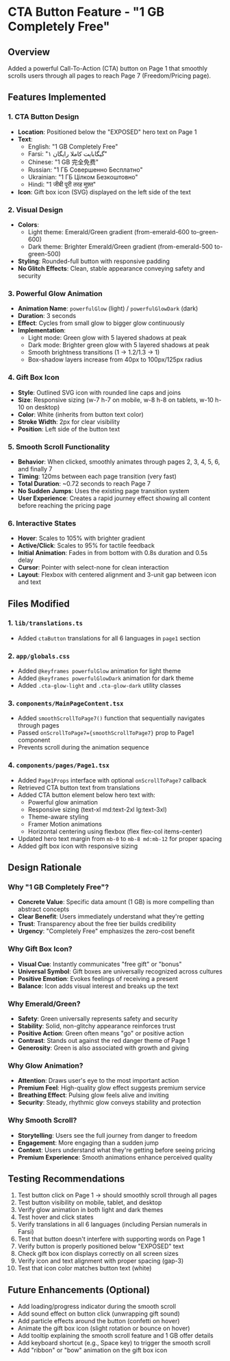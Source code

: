 # CTA Button Feature - "1 GB Completely Free"

## Overview
Added a powerful Call-To-Action (CTA) button on Page 1 that smoothly scrolls users through all pages to reach Page 7 (Freedom/Pricing page).

## Features Implemented

### 1. CTA Button Design
- **Location**: Positioned below the "EXPOSED" hero text on Page 1
- **Text**: 
  - English: "1 GB Completely Free"
  - Farsi: "۱ گیگابایت کاملا رایگان"
  - Chinese: "1 GB 完全免费"
  - Russian: "1 ГБ Совершенно Бесплатно"
  - Ukrainian: "1 ГБ Цілком Безкоштовно"
  - Hindi: "1 जीबी पूरी तरह मुफ़्त"
- **Icon**: Gift box icon (SVG) displayed on the left side of the text

### 2. Visual Design
- **Colors**: 
  - Light theme: Emerald/Green gradient (from-emerald-600 to-green-600)
  - Dark theme: Brighter Emerald/Green gradient (from-emerald-500 to-green-500)
- **Styling**: Rounded-full button with responsive padding
- **No Glitch Effects**: Clean, stable appearance conveying safety and security

### 3. Powerful Glow Animation
- **Animation Name**: `powerfulGlow` (light) / `powerfulGlowDark` (dark)
- **Duration**: 3 seconds
- **Effect**: Cycles from small glow to bigger glow continuously
- **Implementation**:
  - Light mode: Green glow with 5 layered shadows at peak
  - Dark mode: Brighter green glow with 5 layered shadows at peak
  - Smooth brightness transitions (1 → 1.2/1.3 → 1)
  - Box-shadow layers increase from 40px to 100px/125px radius

### 4. Gift Box Icon
- **Style**: Outlined SVG icon with rounded line caps and joins
- **Size**: Responsive sizing (w-7 h-7 on mobile, w-8 h-8 on tablets, w-10 h-10 on desktop)
- **Color**: White (inherits from button text color)
- **Stroke Width**: 2px for clear visibility
- **Position**: Left side of the button text

### 5. Smooth Scroll Functionality
- **Behavior**: When clicked, smoothly animates through pages 2, 3, 4, 5, 6, and finally 7
- **Timing**: 120ms between each page transition (very fast)
- **Total Duration**: ~0.72 seconds to reach Page 7
- **No Sudden Jumps**: Uses the existing page transition system
- **User Experience**: Creates a rapid journey effect showing all content before reaching the pricing page

### 6. Interactive States
- **Hover**: Scales to 105% with brighter gradient
- **Active/Click**: Scales to 95% for tactile feedback
- **Initial Animation**: Fades in from bottom with 0.8s duration and 0.5s delay
- **Cursor**: Pointer with select-none for clean interaction
- **Layout**: Flexbox with centered alignment and 3-unit gap between icon and text

## Files Modified

### 1. `lib/translations.ts`
- Added `ctaButton` translations for all 6 languages in `page1` section

### 2. `app/globals.css`
- Added `@keyframes powerfulGlow` animation for light theme
- Added `@keyframes powerfulGlowDark` animation for dark theme
- Added `.cta-glow-light` and `.cta-glow-dark` utility classes

### 3. `components/MainPageContent.tsx`
- Added `smoothScrollToPage7()` function that sequentially navigates through pages
- Passed `onScrollToPage7={smoothScrollToPage7}` prop to Page1 component
- Prevents scroll during the animation sequence

### 4. `components/pages/Page1.tsx`
- Added `Page1Props` interface with optional `onScrollToPage7` callback
- Retrieved CTA button text from translations
- Added CTA button element below hero text with:
  - Powerful glow animation
  - Responsive sizing (text-xl md:text-2xl lg:text-3xl)
  - Theme-aware styling
  - Framer Motion animations
  - Horizontal centering using flexbox (flex flex-col items-center)
- Updated hero text margin from `mb-0` to `mb-8 md:mb-12` for proper spacing
- Added gift box icon with responsive sizing

## Design Rationale

### Why "1 GB Completely Free"?
- **Concrete Value**: Specific data amount (1 GB) is more compelling than abstract concepts
- **Clear Benefit**: Users immediately understand what they're getting
- **Trust**: Transparency about the free tier builds credibility
- **Urgency**: "Completely Free" emphasizes the zero-cost benefit

### Why Gift Box Icon?
- **Visual Cue**: Instantly communicates "free gift" or "bonus"
- **Universal Symbol**: Gift boxes are universally recognized across cultures
- **Positive Emotion**: Evokes feelings of receiving a present
- **Balance**: Icon adds visual interest and breaks up the text

### Why Emerald/Green?
- **Safety**: Green universally represents safety and security
- **Stability**: Solid, non-glitchy appearance reinforces trust
- **Positive Action**: Green often means "go" or positive action
- **Contrast**: Stands out against the red danger theme of Page 1
- **Generosity**: Green is also associated with growth and giving

### Why Glow Animation?
- **Attention**: Draws user's eye to the most important action
- **Premium Feel**: High-quality glow effect suggests premium service
- **Breathing Effect**: Pulsing glow feels alive and inviting
- **Security**: Steady, rhythmic glow conveys stability and protection

### Why Smooth Scroll?
- **Storytelling**: Users see the full journey from danger to freedom
- **Engagement**: More engaging than a sudden jump
- **Context**: Users understand what they're getting before seeing pricing
- **Premium Experience**: Smooth animations enhance perceived quality

## Testing Recommendations

1. Test button click on Page 1 → should smoothly scroll through all pages
2. Test button visibility on mobile, tablet, and desktop
3. Verify glow animation in both light and dark themes
4. Test hover and click states
5. Verify translations in all 6 languages (including Persian numerals in Farsi)
6. Test that button doesn't interfere with supporting words on Page 1
7. Verify button is properly positioned below "EXPOSED" text
8. Check gift box icon displays correctly on all screen sizes
9. Verify icon and text alignment with proper spacing (gap-3)
10. Test that icon color matches button text (white)

## Future Enhancements (Optional)

- Add loading/progress indicator during the smooth scroll
- Add sound effect on button click (unwrapping gift sound)
- Add particle effects around the button (confetti on hover)
- Animate the gift box icon (slight rotation or bounce on hover)
- Add tooltip explaining the smooth scroll feature and 1 GB offer details
- Add keyboard shortcut (e.g., Space key) to trigger the smooth scroll
- Add "ribbon" or "bow" animation on the gift box icon
